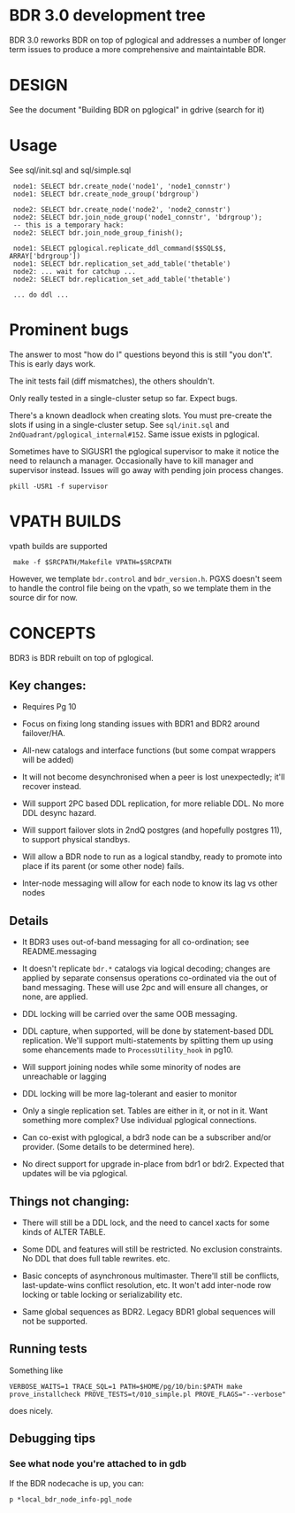 # BDR 3.0 development tree

BDR 3.0 reworks BDR on top of pglogical and addresses a number of longer term
issues to produce a more comprehensive and maintaintable BDR.

# DESIGN

See the document "Building BDR on pglogical" in gdrive (search for it)

# Usage

See sql/init.sql and sql/simple.sql
    
     node1: SELECT bdr.create_node('node1', 'node1_connstr')
     node1: SELECT bdr.create_node_group('bdrgroup')
    
     node2: SELECT bdr.create_node('node2', 'node2_connstr')
     node2: SELECT bdr.join_node_group('node1_connstr', 'bdrgroup');
     -- this is a temporary hack:
     node2: SELECT bdr.join_node_group_finish();
    
     node1: SELECT pglogical.replicate_ddl_command($$SQL$$, ARRAY['bdrgroup'])
     node1: SELECT bdr.replication_set_add_table('thetable')
     node2: ... wait for catchup ...
     node2: SELECT bdr.replication_set_add_table('thetable')
    
     ... do ddl ...

# Prominent bugs

The answer to most "how do I" questions beyond this is still "you don't".
This is early days work.

The init tests fail (diff mismatches), the others shouldn't.

Only really tested in a single-cluster setup so far. Expect bugs.

There's a known deadlock when creating slots. You must pre-create
the slots if using in a single-cluster setup. See `sql/init.sql` and
`2ndQuadrant/pglogical_internal#152`. Same issue exists in pglogical.

Sometimes have to SIGUSR1 the pglogical supervisor to make it
notice the need to relaunch a manager. Occasionally have to kill
manager and supervisor instead. Issues will go away with pending
join process changes.

    pkill -USR1 -f supervisor

# VPATH BUILDS

vpath builds are supported

     make -f $SRCPATH/Makefile VPATH=$SRCPATH

However, we template `bdr.control` and `bdr_version.h`. PGXS doesn't seem to handle
the control file being on the vpath, so we template them in the source dir for now.

# CONCEPTS

BDR3 is BDR rebuilt on top of pglogical.

## Key changes:

* Requires Pg 10

* Focus on fixing long standing issues with BDR1 and BDR2 around failover/HA.

* All-new catalogs and interface functions (but some compat wrappers
  will be added)

* It will not become desynchronised when a peer is lost unexpectedly;
  it'll recover instead.

* Will support 2PC based DDL replication, for more reliable DDL.
  No more DDL desync hazard.

* Will support failover slots in 2ndQ postgres (and hopefully
  postgres 11), to support physical standbys.

* Will allow a BDR node to run as a logical standby, ready
  to promote into place if its parent (or some other node)
  fails.

* Inter-node messaging will allow for each node to know its
  lag vs other nodes

## Details

* It BDR3 uses out-of-band messaging for all co-ordination; see
  README.messaging

* It doesn't replicate `bdr.*` catalogs via logical decoding; changes are
  applied by separate consensus operations co-ordinated via the out of band
  messaging.  These will use 2pc and will ensure all changes, or none, are
  applied.

* DDL locking will be carried over the same OOB messaging.

* DDL capture, when supported, will be done by statement-based DDL replication.
  We'll support multi-statements by splitting them up using some ehancements
  made to `ProcessUtility_hook` in pg10.

* Will support joining nodes while some minority of nodes are unreachable
  or lagging

* DDL locking will be more lag-tolerant and easier to monitor

* Only a single replication set. Tables are either in it, or not in it.
  Want something more complex? Use individual pglogical connections.

* Can co-exist with pglogical, a bdr3 node can be a subscriber and/or
  provider. (Some details to be determined here).

* No direct support for upgrade in-place from bdr1 or bdr2. Expected
  that updates will be via pglogical.

## Things not changing:

* There will still be a DDL lock, and the need to cancel xacts for some kinds of
  ALTER TABLE.

* Some DDL and features will still be restricted. No exclusion constraints.
  No DDL that does full table rewrites. etc.

* Basic concepts of asynchronous multimaster. There'll still be conflicts,
  last-update-wins conflict resolution, etc. It won't add inter-node row
  locking or table locking or serializability etc.

* Same global sequences as BDR2. Legacy BDR1 global sequences will
  not be supported.

## Running tests

Something like

    VERBOSE_WAITS=1 TRACE_SQL=1 PATH=$HOME/pg/10/bin:$PATH make prove_installcheck PROVE_TESTS=t/010_simple.pl PROVE_FLAGS="--verbose"

does nicely.

## Debugging tips

### See what node you're attached to in gdb

If the BDR nodecache is up, you can:

    p *local_bdr_node_info-pgl_node

